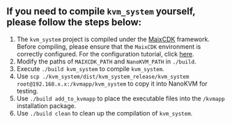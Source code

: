 ## If you need to compile `kvm_system` yourself, please follow the steps below:

1. The `kvm_system` project is compiled under the [MaixCDK](https://github.com/sipeed/MaixCDK) framework. Before compiling, please ensure that the `MaixCDK` environment is correctly configured. For the configuration tutorial, click [here](https://github.com/sipeed/MaixCDK/blob/main/docs/doc_zh/README.md).
2. Modify the paths of `MAIXCDK_PATH` and `NanoKVM_PATH` in `./build`.
3. Execute `./build kvm_system` to compile `kvm_system`.
4. Use `scp ./kvm_system/dist/kvm_system_release/kvm_system root@192.168.x.x:/kvmapp/kvm_system` to copy it into NanoKVM for testing.
5. Use `./build add_to_kvmapp` to place the executable files into the `/kvmapp` installation package.
6. Use `./build clean` to clean up the compilation of `kvm_system`.
